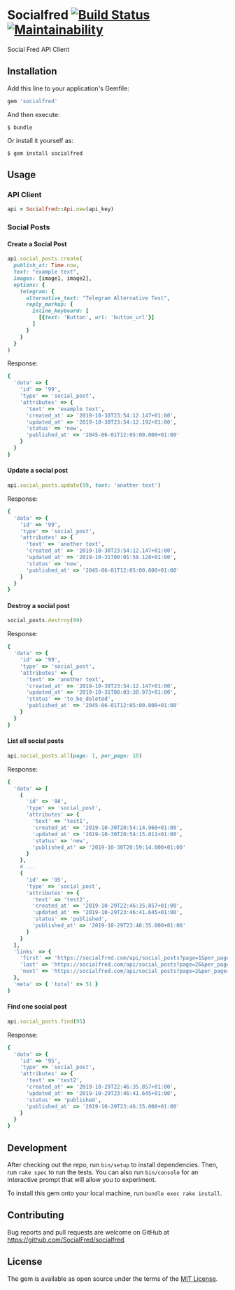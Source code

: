 # Socialfred [![Build Status](https://travis-ci.org/SocialFred/socialfred.svg?branch=master)](https://travis-ci.org/SocialFred/socialfred) [![Maintainability](https://api.codeclimate.com/v1/badges/2cd817600f03aeee7c79/maintainability)](https://codeclimate.com/github/SocialFred/socialfred/maintainability)

Social Fred API Client

## Installation

Add this line to your application's Gemfile:

```ruby
gem 'socialfred'
```

And then execute:

    $ bundle

Or install it yourself as:

    $ gem install socialfred

## Usage

### API Client

```ruby
api = Socialfred::Api.new(api_key)
```

### Social Posts

#### Create a Social Post

```ruby
api.social_posts.create(
  publish_at: Time.now,
  text: "example text",
  images: [image1, image2],
  options: {
    telegram: {
      alternative_text: "Telegram Alternative Text",
      reply_markup: {
        inline_keyboard: [
          [{text: 'Button', url: 'button_url'}]
        ]
      }
    }
  }
)
```

Response:

```ruby
{
  'data' => {
    'id' => '99',
    'type' => 'social_post',
    'attributes' => {
      'text' => 'example text',
      'created_at' => '2019-10-30T23:54:12.147+01:00',
      'updated_at' => '2019-10-30T23:54:12.192+01:00',
      'status' => 'new',
      'published_at' => '2045-06-01T12:05:00.000+01:00'
    }
  }
}
```

#### Update a social post

```ruby
api.social_posts.update(99, text: 'another text')
```

Response:

```ruby
{
  'data' => {
    'id' => '99',
    'type' => 'social_post',
    'attributes' => {
      'text' => 'another text',
      'created_at' => '2019-10-30T23:54:12.147+01:00',
      'updated_at' => '2019-10-31T00:01:58.128+01:00',
      'status' => 'new',
      'published_at' => '2045-06-01T12:05:00.000+01:00'
    }
  }
}
```

#### Destroy a social post

```ruby
social_posts.destroy(99)
```

Response:

```ruby
{
  'data' => {
    'id' => '99',
    'type' => 'social_post',
    'attributes' => {
      'text' => 'another text',
      'created_at' => '2019-10-30T23:54:12.147+01:00',
      'updated_at' => '2019-10-31T00:03:30.973+01:00',
      'status' => 'to_be_deleted',
      'published_at' => '2045-06-01T12:05:00.000+01:00'
    }
  }
}
```

#### List all social posts

```ruby
api.social_posts.all(page: 1, per_page: 10)
```

Response:

```ruby
{
  'data' => [
    {
      'id' => '98',
      'type' => 'social_post',
      'attributes' => {
        'text' => 'test1',
        'created_at' => '2019-10-30T20:54:14.960+01:00',
        'updated_at' => '2019-10-30T20:54:15.011+01:00',
        'status' => 'new',
        'published_at' => '2019-10-30T20:59:14.000+01:00'
      }
    },
    # ...
    {
      'id' => '95',
      'type' => 'social_post',
      'attributes' => {
        'text' => 'test2',
        'created_at' => '2019-10-29T22:46:35.857+01:00',
        'updated_at' => '2019-10-29T23:46:41.645+01:00',
        'status' => 'published',
        'published_at' => '2019-10-29T23:46:35.000+01:00'
      }
    }
  ],
  'links' => {
    'first' => 'https://socialfred.com/api/social_posts?page=1&per_page=10',
    'last' => 'https://socialfred.com/api/social_posts?page=26&per_page=10',
    'next' => 'https://socialfred.com/api/social_posts?page=2&per_page=10'
  },
  'meta' => { 'total' => 51 }
}
```

#### Find one social post

```ruby
api.social_posts.find(95)
```

Response:

```ruby
{
  'data' => {
    'id' => '95',
    'type' => 'social_post',
    'attributes' => {
      'text' => 'test2',
      'created_at' => '2019-10-29T22:46:35.857+01:00',
      'updated_at' => '2019-10-29T23:46:41.645+01:00',
      'status' => 'published',
      'published_at' => '2019-10-29T23:46:35.000+01:00'
    }
  }
}
```

## Development

After checking out the repo, run `bin/setup` to install dependencies. Then, run `rake spec` to run the tests. You can also run `bin/console` for an interactive prompt that will allow you to experiment.

To install this gem onto your local machine, run `bundle exec rake install`.

## Contributing

Bug reports and pull requests are welcome on GitHub at https://github.com/SocialFred/socialfred.

## License

The gem is available as open source under the terms of the [MIT License](https://opensource.org/licenses/MIT).
